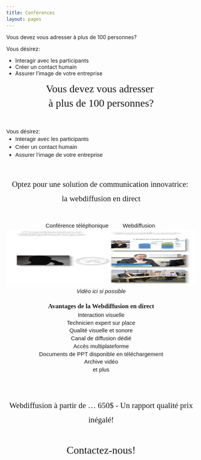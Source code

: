 ```yaml
---
title: Conférences 
layout: pages
---
```

<div class="waypoint-bg plain"  style="background-color: #A1002A"></div>
<!--![](http://placehold.it/960x540&text=Diagramme+de+projet)-->
Vous devez vous adresser 
à plus de 100 personnes?


Vous désirez:
- Interagir avec les participants
- Créer un contact humain
- Assurer l’image de votre entreprise



<p dir="ltr" style="line-height:1.38;margin-top:0pt;margin-bottom:0pt;text-align: center;"><span id="docs-internal-guid-b49830ca-49a1-53a8-042f-b55807fcf635"><span style="font-size: 28px; font-family: 'Trebuchet MS'; vertical-align: baseline; white-space: pre-wrap;">Vous devez vous adresser </span></span></p>

<p dir="ltr" style="line-height:1.38;margin-top:0pt;margin-bottom:0pt;text-align: center;"><span id="docs-internal-guid-b49830ca-49a1-53a8-042f-b55807fcf635"><span style="font-size: 28px; font-family: 'Trebuchet MS'; vertical-align: baseline; white-space: pre-wrap;">&agrave; plus de 100 personnes?</span></span></p>

<p>&nbsp;</p>

<p dir="ltr" style="line-height:1.38;margin-top:0pt;margin-bottom:0pt;"><span id="docs-internal-guid-b49830ca-49a1-53a8-042f-b55807fcf635"><span style="font-size: 15px; font-family: Arial; vertical-align: baseline; white-space: pre-wrap;">Vous d&eacute;sirez:</span></span></p>

<ul style="margin-top:0pt;margin-bottom:0pt;">
	<li dir="ltr" style="list-style-type: disc; font-size: 15px; font-family: Arial; vertical-align: baseline;">
	<p dir="ltr" style="line-height:1.38;margin-top:0pt;margin-bottom:0pt;"><span id="docs-internal-guid-b49830ca-49a1-53a8-042f-b55807fcf635"><span style="vertical-align: baseline; white-space: pre-wrap;">Interagir avec les participants</span></span></p>
	</li>
	<li dir="ltr" style="list-style-type: disc; font-size: 15px; font-family: Arial; vertical-align: baseline;">
	<p dir="ltr" style="line-height:1.38;margin-top:0pt;margin-bottom:0pt;"><span id="docs-internal-guid-b49830ca-49a1-53a8-042f-b55807fcf635"><span style="vertical-align: baseline; white-space: pre-wrap;">Cr&eacute;er un contact humain</span></span></p>
	</li>
	<li dir="ltr" style="list-style-type: disc; font-size: 15px; font-family: Arial; vertical-align: baseline;">
	<p dir="ltr" style="line-height:1.38;margin-top:0pt;margin-bottom:0pt;"><span id="docs-internal-guid-b49830ca-49a1-53a8-042f-b55807fcf635"><span style="vertical-align: baseline; white-space: pre-wrap;">Assurer l&rsquo;image de votre entreprise</span></span></p>
	</li>
</ul>

<p>&nbsp;</p>

<h1 dir="ltr" style="line-height:1.38;margin-top:10pt;margin-bottom:0pt;text-align: center;"><span id="docs-internal-guid-b49830ca-49a1-53a8-042f-b55807fcf635"><span style="font-size: 21px; font-family: 'Trebuchet MS'; font-weight: normal; vertical-align: baseline; white-space: pre-wrap;">Optez pour une solution de communication innovatrice: </span><br class="kix-line-break" />
<span style="font-size: 21px; font-family: 'Trebuchet MS'; font-weight: normal; vertical-align: baseline; white-space: pre-wrap;">la webdiffusion en direct</span></span></h1>

<p>&nbsp;</p>

<p dir="ltr" style="line-height: 1.38; margin-top: 0pt; margin-bottom: 0pt; text-align: center;"><span id="docs-internal-guid-b49830ca-49a1-53a8-042f-b55807fcf635"><span style="font-size: 15px; font-family: Arial; vertical-align: baseline; white-space: pre-wrap;">Conf&eacute;rence t&eacute;l&eacute;phonique &nbsp;&nbsp;&nbsp;&nbsp;&nbsp;&nbsp;&nbsp;&nbsp;Webdiffusion </span></span></p>

<p dir="ltr" style="line-height:1.38;margin-top:0pt;margin-bottom:0pt;text-align: center;"><span id="docs-internal-guid-b49830ca-49a1-53a8-042f-b55807fcf635"><span style="font-size: 15px; font-family: Arial; vertical-align: baseline; white-space: pre-wrap;"><img height="148px;" src="/images/compare2.png" style="border: none; transform: rotate(0.00rad); -webkit-transform: rotate(0.00rad);" width="900px;" /></span></span></p>

<p dir="ltr" style="line-height:1.38;margin-top:0pt;margin-bottom:0pt;text-align: center;"><span id="docs-internal-guid-b49830ca-49a1-53a8-042f-b55807fcf635"><span style="font-size: 15px; font-family: Arial; font-style: italic; vertical-align: baseline; white-space: pre-wrap;">Vid&eacute;o ici si possible</span></span></p>

<h2 dir="ltr" style="line-height: 1.38; margin-top: 10pt; margin-bottom: 0pt; text-align: center;"><span id="docs-internal-guid-b49830ca-49a1-53a8-042f-b55807fcf635"><span style="font-size: 17px; font-family: 'Trebuchet MS'; vertical-align: baseline; white-space: pre-wrap;">Avantages de la Webdiffusion en direct</span></span></h2>

<p dir="ltr" style="list-style-type: disc; font-size: 15px; font-family: Arial; vertical-align: baseline;line-height: 1.38; margin-top: 0pt; margin-bottom: 0pt; text-align: center;"><span id="docs-internal-guid-b49830ca-49a1-53a8-042f-b55807fcf635"><span style="vertical-align: baseline; white-space: pre-wrap;">Interaction visuelle</span></span></p>

<p dir="ltr" style="list-style-type: disc; font-size: 15px; font-family: Arial; vertical-align: baseline;line-height: 1.38; margin-top: 0pt; margin-bottom: 0pt; text-align: center;"><span id="docs-internal-guid-b49830ca-49a1-53a8-042f-b55807fcf635"><span style="vertical-align: baseline; white-space: pre-wrap;">Technicien expert sur place</span></span></p>

<p dir="ltr" style="list-style-type: disc; font-size: 15px; font-family: Arial; vertical-align: baseline;line-height: 1.38; margin-top: 0pt; margin-bottom: 0pt; text-align: center;"><span id="docs-internal-guid-b49830ca-49a1-53a8-042f-b55807fcf635"><span style="vertical-align: baseline; white-space: pre-wrap;">Qualit&eacute; visuelle et sonore</span></span></p>

<p dir="ltr" style="list-style-type: disc; font-size: 15px; font-family: Arial; vertical-align: baseline;line-height: 1.38; margin-top: 0pt; margin-bottom: 0pt; text-align: center;"><span id="docs-internal-guid-b49830ca-49a1-53a8-042f-b55807fcf635"><span style="vertical-align: baseline; white-space: pre-wrap;">Canal de diffusion d&eacute;di&eacute;</span></span></p>

<p dir="ltr" style="list-style-type: disc; font-size: 15px; font-family: Arial; vertical-align: baseline;line-height: 1.38; margin-top: 0pt; margin-bottom: 0pt; text-align: center;"><span id="docs-internal-guid-b49830ca-49a1-53a8-042f-b55807fcf635"><span style="vertical-align: baseline; white-space: pre-wrap;">Acc&egrave;s multiplateforme</span></span></p>

<p dir="ltr" style="list-style-type: disc; font-size: 15px; font-family: Arial; vertical-align: baseline;line-height: 1.38; margin-top: 0pt; margin-bottom: 0pt; text-align: center;"><span id="docs-internal-guid-b49830ca-49a1-53a8-042f-b55807fcf635"><span style="vertical-align: baseline; white-space: pre-wrap;">Documents de PPT disponible en t&eacute;l&eacute;chargement</span></span></p>

<p dir="ltr" style="list-style-type: disc; font-size: 15px; font-family: Arial; vertical-align: baseline;line-height: 1.38; margin-top: 0pt; margin-bottom: 0pt; text-align: center;"><span id="docs-internal-guid-b49830ca-49a1-53a8-042f-b55807fcf635"><span style="vertical-align: baseline; white-space: pre-wrap;">Archive vid&eacute;o</span></span></p>

<p dir="ltr" style="list-style-type: disc; font-size: 15px; font-family: Arial; vertical-align: baseline;line-height: 1.38; margin-top: 0pt; margin-bottom: 0pt; text-align: center;"><span id="docs-internal-guid-b49830ca-49a1-53a8-042f-b55807fcf635"><span style="vertical-align: baseline; white-space: pre-wrap;">et plus</span></span></p>

<p><br />
&nbsp;</p>

<h1 dir="ltr" style="line-height:1.38;margin-top:10pt;margin-bottom:0pt;text-align: center;"><span id="docs-internal-guid-b49830ca-49a1-53a8-042f-b55807fcf635"><span style="font-size: 21px; font-family: 'Trebuchet MS'; font-weight: normal; vertical-align: baseline; white-space: pre-wrap;">Webdiffusion &agrave; partir de &hellip; 650$ - Un rapport qualit&eacute; prix in&eacute;gal&eacute;!</span></span></h1>

<p>&nbsp;</p>

<p dir="ltr" style="line-height:1.38;margin-top:0pt;margin-bottom:0pt;text-align: center;"><span id="docs-internal-guid-b49830ca-49a1-53a8-042f-b55807fcf635"><span style="font-size: 28px; font-family: 'Trebuchet MS'; vertical-align: baseline; white-space: pre-wrap;">Contactez-nous!</span></span></p>

<p>&nbsp;</p>

